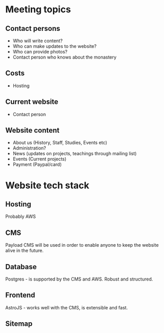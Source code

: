 # Meeting topics

## Contact persons

- Who will write content?
- Who can make updates to the website?
- Who can provide photos?
- Contact person who knows about the monastery

## Costs

- Hosting

## Current website

- Contact person

## Website content

- About us (History, Staff, Studies, Events etc)
- Administration?
- News (updates on projects, teachings through mailing list)
- Events (Current projects)
- Payment (Paypal/card)

# Website tech stack

## Hosting

Probably AWS

## CMS

Payload CMS will be used in order to enable anyone to keep the website alive in
the future.

## Database

Postgres - is supported by the CMS and AWS. Robust and structured.

## Frontend

AstroJS - works well with the CMS, is extensible and fast.

## Sitemap

<about-us>
    <jonang-doctrine>
        <jonang-history>
            <jonang-lineage>
                <buddha-dolpa>
                <yogi-taranath />
            <jonang-lineage />
        <jonang-history />
    <jonang-doctrine />
    <jonang-choeling-history />
    <teachers />
    <our-administration>
        <cultural-society />
        <monastery />
        <kalachakra />
        <school />
        <fund />
    </our-administration>
    <dharma-centre>
        <delhi-house />
        <arunachal-society />
    <dharma-centre />
</about-us>
<news />
<events>
    <weekly-activities />
    <annual-activities />
    <sutra-studies />
    <retreat />
</events>
<visitors-guide />
<support-us />
<contact />
